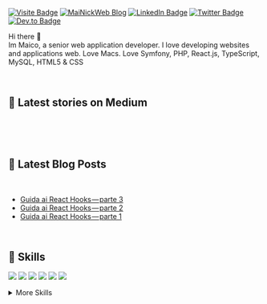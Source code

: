 <!--[![Il mio blog](./assets/profilo.png)](https://www.mainickweb.com)-->

[![Visite Badge](https://badges.pufler.dev/visits/MaiNick/MaiNick)](https://www.mainickweb.com)
[![MaiNickWeb Blog](https://img.shields.io/static/v1?label=MaiNickWeb&message=Blog&logoColor=white&color=1CA2F1)](https://dev.to/mainick)
[![LinkedIn Badge](https://img.shields.io/badge/LinkedIn-Profile-informational?style=flat&logo=linkedin&logoColor=white&color=0D76A8)](http://www.linkedin.com/in/maicoorazio/)
[![Twitter Badge](https://img.shields.io/badge/Twitter-Profile-informational?style=flat&logo=twitter&logoColor=white&color=1CA2F1)](http://twitter.com/mainick)
[![Dev.to Badge](https://img.shields.io/static/v1?label=dev.to&message=profile&logoColor=white&color=1CA2F1)](https://dev.to/mainick)


Hi there 👋
<br/>
Im Maico, a senior web application developer. I love developing websites and applications web. Love Macs. Love Symfony, PHP, React.js, TypeScript, MySQL, HTML5 & CSS

<br>

## 📝 Latest stories on Medium

<br>

<!-- MEDIUM-STORIES:START -->
<!-- MEDIUM-STORIES:END -->

<br>

<br>

## 📝 Latest Blog Posts

<br>

<!-- BLOG-POST-LIST:START -->
- [Guida ai React Hooks — parte 3](https://medium.com/webeetle/guida-ai-react-hooks-parte-3-8541657ff5d5?source=rss-6d7da3992557------2)
- [Guida ai React Hooks — parte 2](https://medium.com/webeetle/guida-ai-react-hooks-parte-2-c4cce979a65d?source=rss-6d7da3992557------2)
- [Guida ai React Hooks — parte 1](https://medium.com/webeetle/guida-ai-react-hooks-parte-1-510693ea60f8?source=rss-6d7da3992557------2)
<!-- BLOG-POST-LIST:END -->

<br>

<!--
## 📌 Pinned Repositories

<br>

<a href="https://github.com/braydoncoyer/tailwindcss-v2-dark-mode-template">
  <img align="center" style="margin:1rem 0.5rem" src="https://github-readme-stats.vercel.app/api/pin/?username=braydoncoyer&repo=tailwindcss-v2-dark-mode-template&title_color=ffffff&text_color=c9cacc&icon_color=337ab7&bg_color=1A2B34" />
</a>

<br>

<a href="https://github.com/braydoncoyer/ng-limeade">
  <img align="center" style="margin:0.5rem" src="https://github-readme-stats.vercel.app/api/pin/?username=braydoncoyer&repo=ng-limeade&title_color=ffffff&text_color=c9cacc&icon_color=337ab7&bg_color=1A2B34" />
</a>

<a href="https://github.com/braydoncoyer/officeapi">
  <img align="center" style="margin:0.5rem" src="https://github-readme-stats.vercel.app/api/pin/?username=braydoncoyer&repo=officeapi&title_color=ffffff&text_color=c9cacc&icon_color=337ab7&bg_color=1A2B34" />
</a>

<br>
-->

## 💼 Skills

![](https://img.shields.io/badge/Code-Symfony-informational?style=flat&logo=react&logoColor=white&color=337ab7)
![](https://img.shields.io/badge/Code-Php-informational?style=flat&logo=react&logoColor=white&color=337ab7)
![](https://img.shields.io/badge/Code-JavaScript-informational?style=flat&logo=JavaScript&logoColor=white&color=337ab7)
![](https://img.shields.io/badge/Code-React-informational?style=flat&logo=react&logoColor=white&color=337ab7)
![](https://img.shields.io/badge/Code-jQuery-informational?style=flat&logo=MySQL&logoColor=white&color=337ab7)
![](https://img.shields.io/badge/Code-MySQL-informational?style=flat&logo=MySQL&logoColor=white&color=337ab7)

<!--
![](https://img.shields.io/badge/Code-Redux-informational?style=flat&logo=Redux&logoColor=white&color=337ab7)
![](https://img.shields.io/badge/Code-TypeScript-informational?style=flat&logo=TypeScript&logoColor=white&color=337ab7)
![](https://img.shields.io/badge/Code-MongoDB-informational?style=flat&logo=MongoDB&logoColor=white&color=337ab7)
-->

<details>
<summary>More Skills</summary>
<br>

![](https://img.shields.io/badge/Style-CSS-informational?style=flat&logo=css3&logoColor=white&color=337ab7)
![](https://img.shields.io/badge/Style-Tailwind-informational?style=flat&logo=Tailwind-CSS&logoColor=white&color=337ab7)
![](https://img.shields.io/badge/Style-Sass-informational?style=flat&logo=Sass&logoColor=white&color=337ab7)
![](https://img.shields.io/badge/Style-Stylus-informational?style=flat&logo=Stylus&logoColor=white&color=337ab7)

<br>

![](https://img.shields.io/badge/Tools-Docker-informational?style=flat&logo=docker&logoColor=white&color=337ab7)
![](https://img.shields.io/badge/Tools-NGINX-informational?style=flat&logo=nginx&logoColor=white&color=337ab7)
![](https://img.shields.io/badge/Tools-Netlify-informational?style=flat&logo=netlify&logoColor=white&color=337ab7)
![](https://img.shields.io/badge/Tools-NPM-informational?style=flat&logo=npm&logoColor=white&color=337ab7)
![](https://img.shields.io/badge/Tools-Postman-informational?style=flat&logo=Postman&logoColor=white&color=337ab7)
![](https://img.shields.io/badge/Tools-GitHub-informational?style=flat&logo=GitHub&logoColor=white&color=337ab7)
![](https://img.shields.io/badge/Tools-GitLab-informational?style=flat&logo=GitLab&logoColor=white&color=337ab7)
![](https://img.shields.io/badge/Tools-Bitbucket-informational?style=flat&logo=Bitbucket&logoColor=white&color=337ab7)
![](https://img.shields.io/badge/Tools-Jira-informational?style=flat&logo=Jira-Software&logoColor=white&color=337ab7)

</details>

<br>

<!--
<br>

## &#x1f4c8; GitHub Stats

<br>

<a href="https://github.com/MaiNick">
  <img align="center" style="margin:0.5rem" src="https://github-readme-stats.vercel.app/api/top-langs/?username=MaiNick&hide=html,css&title_color=ffffff&text_color=c9cacc&icon_color=337ab7&bg_color=1A2B34" />
</a>

<a href="https://github.com/MaiNick">
  <img align="center" style="margin:0.5rem" src="https://github-readme-stats.vercel.app/api?username=MaiNick&show_icons=true&line_height=27&count_private=true&title_color=ffffff&text_color=c9cacc&icon_color=4AB097&bg_color=1A2B34" alt="Martin's GitHub Stats" />
</a>

<br>
-->